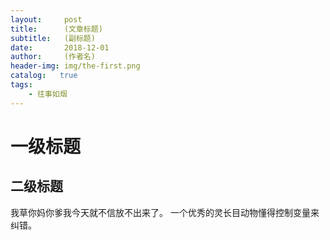 ```yaml
---
layout:     post
title:      (文章标题)
subtitle:   (副标题)
date:       2018-12-01
author:     (作者名)
header-img: img/the-first.png
catalog:   true
tags:
    - 往事如烟
---
```

# 一级标题
## 二级标题
我草你妈你爹我今天就不信放不出来了。
一个优秀的灵长目动物懂得控制变量来纠错。
